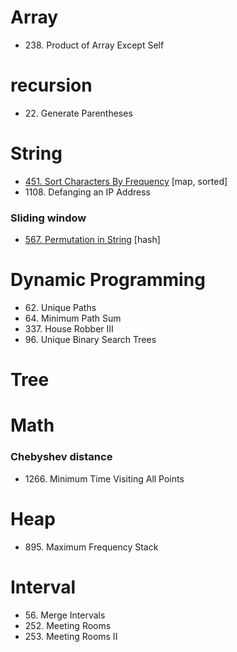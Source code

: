 # Array
* 238\. Product of Array Except Self

# recursion
* 22\. Generate Parentheses

# String
* [451\. Sort Characters By Frequency](problems/sort_characters_by_frequency.py) [map, sorted]
* 1108\. Defanging an IP Address
### Sliding window
* [567\. Permutation in String](problems/permutation_in_string.py) [hash]


# Dynamic Programming
* 62\. Unique Paths
* 64\. Minimum Path Sum
* 337\. House Robber III
* 96\. Unique Binary Search Trees

# Tree

# Math

### Chebyshev distance
* 1266\. Minimum Time Visiting All Points

# Heap
* 895\. Maximum Frequency Stack

# Interval
* 56\. Merge Intervals
* 252\. Meeting Rooms
* 253\. Meeting Rooms II

